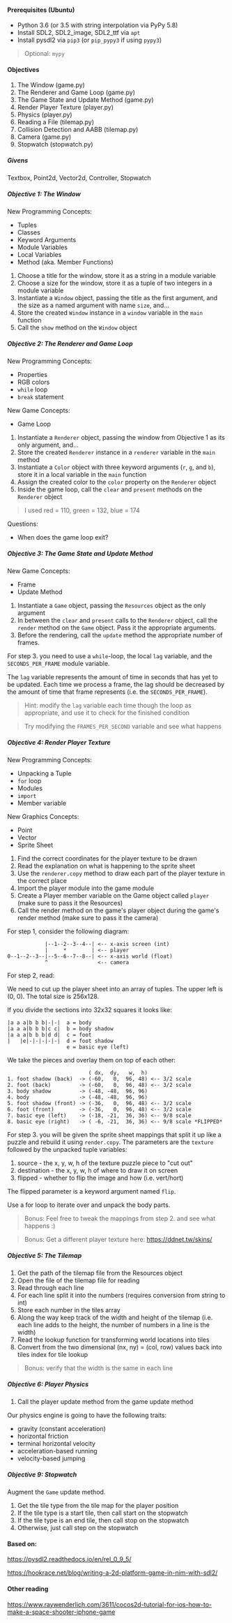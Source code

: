 #### Prerequisites (Ubuntu)

* Python 3.6 (or 3.5 with string interpolation via PyPy 5.8)
* Install SDL2, SDL2_image, SDL2_ttf via `apt`
* Install pysdl2 via `pip3` (or `pip_pypy3` if using `pypy3`)

> Optional: `mypy`

#### Objectives 

1. The Window (game.py)
2. The Renderer and Game Loop (game.py)
3. The Game State and Update Method (game.py)
4. Render Player Texture (player.py)
5. Physics (player.py)
6. Reading a File (tilemap.py)
7. Collision Detection and AABB (tilemap.py)
8. Camera (game.py)
9. Stopwatch (stopwatch.py)

##### Givens

Textbox, Point2d, Vector2d, Controller, Stopwatch

##### Objective 1: The Window

New Programming Concepts:

* Tuples
* Classes 
* Keyword Arguments
* Module Variables
* Local Variables
* Method (aka. Member Functions)

1. Choose a title for the window, store it as a string in a module variable
2. Choose a size for the window, store it as a tuple of two integers in a module variable
3. Instantiate a `Window` object, passing the title as the first argument,
   and the size as a named argument with name `size`, and...
4. Store the created `Window` instance in a `window` variable in the `main` function
5. Call the `show` method on the `Window` object 

##### Objective 2: The Renderer and Game Loop

New Programming Concepts:

* Properties
* RGB colors
* `while` loop 
* `break` statement

New Game Concepts:

* Game Loop

1. Instantiate a `Renderer` object, passing the window from Objective 1 as its only argument, and...
2. Store the created `Renderer` instance in a `renderer` variable in the `main` method
3. Instantiate a `Color` object with three keyword arguments (`r`, `g`, and `b`), store it in a local variable in the `main` function
4. Assign the created color to the `color` property on the `Renderer` object 
5. Inside the game loop, call the `clear` and `present` methods on the `Renderer` object

> I used red = 110, green = 132, blue = 174

Questions:

* When does the game loop exit?

##### Objective 3: The Game State and Update Method

New Game Concepts:

* Frame 
* Update Method

1. Instantiate a `Game` object, passing the `Resources` object as the only argument
2. In between the `clear` and `present` calls to the `Renderer` object, call the `render` method on the `Game` object. Pass it the appropriate arguments.
3. Before the rendering, call the `update` method the appropriate number of frames.

For step 3. you need to use a `while`-loop, the local `lag` variable, and the `SECONDS_PER_FRAME` module variable.

The `lag` variable represents the amount of time in seconds that has yet to be updated. Each time we process a frame, the lag should be decreased by the amount of time that frame represents (i.e. the `SECONDS_PER_FRAME`).

> Hint: modify the `lag` variable each time though the loop as appropriate, and use it to check for the finished condition

> Try modifying the `FRAMES_PER_SECOND` variable and see what happens

##### Objective 4: Render Player Texture

New Programming Concepts:

* Unpacking a Tuple
* `for` loop
* Modules
* `import`
* Member variable

New Graphics Concepts:

* Point
* Vector
* Sprite Sheet

1. Find the correct coordinates for the player texture to be drawn
2. Read the explanation on what is happening to the sprite sheet
3. Use the `renderer.copy` method to draw each part of the player texture in the correct place
4. Import the player module into the game module
5. Create a Player member variable on the Game object called `player` (make sure to pass it the Resources)
6. Call the render method on the game's player object during the game's render method (make sure to pass it the camera)

For step 1, consider the following diagram:

```
            |--1--2--3--4--| <-- x-axis screen (int)
            |     *        | <-- player
0--1--2--3--|--5--6--7--8--| <-- x-axis world (float)
            ^                <-- camera
```

For step 2, read:

We need to cut up the player sheet into an array of tuples.
The upper left is (0, 0). The total size is 256x128.

If you divide the sections into 32x32 squares it looks like:

```
|a a a|b b b|-|-|  a = body
|a a a|b b b|c c|  b = body shadow
|a a a|b b b|d d|  c = foot
|   |e|-|-|-|-|-|  d = foot shadow
                   e = basic eye (left)
``` 
We take the pieces and overlay them on top of each other:
```
                          ( dx,  dy,   w,  h)
1. foot shadow (back)  -> (-60,   0,  96, 48) <-- 3/2 scale
2. foot (back)         -> (-60,   0,  96, 48) <-- 3/2 scale
3. body shadow         -> (-48, -48,  96, 96)
4. body                -> (-48, -48,  96, 96)
5. foot shadow (front) -> (-36,   0,  96, 48) <-- 3/2 scale
6. foot (front)        -> (-36,   0,  96, 48) <-- 3/2 scale
7. basic eye (left)    -> (-18, -21,  36, 36) <-- 9/8 scale
8. basic eye (right)   -> ( -6, -21,  36, 36) <-- 9/8 scale *FLIPPED*
```


For step 3. you will be given the sprite sheet mappings that split it up like a puzzle and rebuild it using `render.copy`.
The parameters are the `texture` followed by the unpacked tuple variables:
1. source - the x, y, w, h of the texture puzzle piece to "cut out"
2. destination - the x, y, w, h of where to draw it on screen
3. flipped - whether to flip the image and how (i.e. vert/hort)

The flipped parameter is a keyword argument named `flip`. 

Use a for loop to iterate over and unpack the body parts.

> Bonus: Feel free to tweak the mappings from step 2. and see what happens :)

> Bonus: Get a different player texture here: https://ddnet.tw/skins/

##### Objective 5: The Tilemap

1. Get the path of the tilemap file from the Resources object
2. Open the file of the tilemap file for reading
3. Read through each line
4. For each line split it into the numbers (requires conversion from string to int)
5. Store each number in the tiles array
6. Along the way keep track of the width and height of the tilemap
   (i.e. each line adds to the height, the number of numbers in a line is the width)
7. Read the lookup function for transforming world locations into tiles
8. Convert from the two dimensional (nx, ny) = (col, row) values back into tiles index for tile lookup

> Bonus: verify that the width is the same in each line


##### Objective 6: Player Physics

1. Call the player update method from the game update method

Our physics engine is going to have the following traits:
* gravity (constant acceleration)
* horizontal friction
* terminal horizontal velocity
* acceleration-based running 
* velocity-based jumping

##### Objective 9: Stopwatch

Augment the `Game` update method.

1. Get the tile type from the tile map for the player position
2. If the tile type is a start tile, then call start on the stopwatch
3. If the tile type is an end tile, then call stop on the stopwatch
4. Otherwise, just call step on the stopwatch


#### Based on:

https://pysdl2.readthedocs.io/en/rel_0_9_5/

https://hookrace.net/blog/writing-a-2d-platform-game-in-nim-with-sdl2/

#### Other reading

https://www.raywenderlich.com/3611/cocos2d-tutorial-for-ios-how-to-make-a-space-shooter-iphone-game
